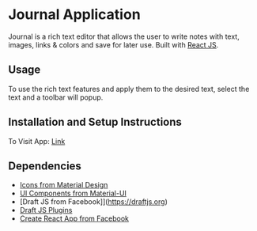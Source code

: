 # Journal Application

Journal is a rich text editor that allows the user to write notes with text, images, links & colors and save for later use. Built with [React JS](https://reactjs.org). 

## Usage
  To use the rich text features and apply them to the desired text, select the text and a toolbar will popup.

## Installation and Setup Instructions
To Visit App:
  [Link](https://davidscicluna.github.io/react-journal/)

## Dependencies
  * [Icons from Material Design](https://material.io/resources/icons/)
  * [UI Components from Material-UI](https://material-ui.com)
  * [Draft JS from Facebook]](https://draftjs.org)
  * [Draft JS Plugins](https://www.draft-js-plugins.com)
  * [Create React App from Facebook](https://create-react-app.dev)
